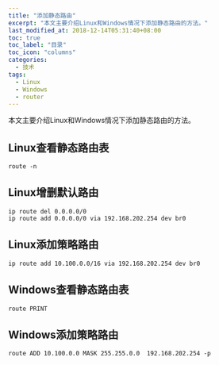 ```yaml
---
title: "添加静态路由"
excerpt: "本文主要介绍Linux和Windows情况下添加静态路由的方法。"
last_modified_at: 2018-12-14T05:31:40+08:00
toc: true
toc_label: "目录"
toc_icon: "columns"
categories:
  - 技术
tags:
  - Linux
  - Windows
  - router
---
```


本文主要介绍Linux和Windows情况下添加静态路由的方法。

<!--more-->

## Linux查看静态路由表

```shell
route -n 
```

## Linux增删默认路由

```shell
ip route del 0.0.0.0/0 
ip route add 0.0.0.0/0 via 192.168.202.254 dev br0
```

## Linux添加策略路由

```shell
ip route add 10.100.0.0/16 via 192.168.202.254 dev br0
```

## Windows查看静态路由表

```shell
route PRINT
```

## Windows添加策略路由

```shell
route ADD 10.100.0.0 MASK 255.255.0.0  192.168.202.254 -p
```